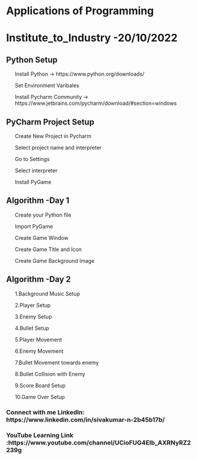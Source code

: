 # Applications of Programming 
# Institute_to_Industry -20/10/2022

<h2>Python Setup</h2> 
<ol>Install Python -> https://www.python.org/downloads/</ol> 
<ol>Set Environment Varibales</ol> 
<ol>Install Pycharm Community -> https://www.jetbrains.com/pycharm/download/#section=windows</ol>

<h2>PyCharm Project Setup</h2>
<ul>Create New Project in Pycharm</ul>
<ul>Select project name and interpreter</ul>
<ul>Go to Settings</ul>
<ul>Select interpreter</ul>
<ul>Install PyGame</ul>

<h2>Algorithm -Day 1</h2>
<ul>Create your Python file</ul>
<ul>Import PyGame</ul>
<ul>Create Game Window</ul>
<ul>Create Game Title and Icon</ul>
<ul>Create Game Background Image</ul>

<h2>Algorithm -Day 2</h2>
<ul>1.Background Music Setup</ul>
<ul>2.Player Setup</ul>
<ul>3.Enemy Setup</ul>
<ul>4.Bullet Setup</ul>
<ul>5.Player Movement</ul>
<ul>6.Enemy Movement</ul>
<ul>7.Bullet Movement towards enemy</ul>
<ul>8.Bullet Collision with Enemy</ul>
<ul>9.Score Board Setup</ul>
<ul>10.Game Over Setup</ul>

<h3> Connect with me LinkedIn: https://www.linkedin.com/in/sivakumar-n-2b45b17b/ </h3>
<h3> YouTube Learning Link :https://www.youtube.com/channel/UCioFUG4EIb_AXRNyRZ2239g </h3>
